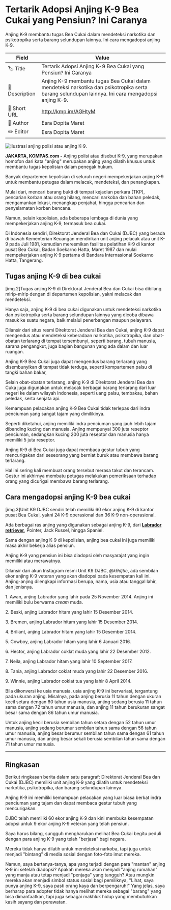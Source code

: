 # Tertarik Adopsi Anjing K-9 Bea Cukai yang Pensiun? Ini Caranya

Anjing K-9 membantu tugas Bea Cukai dalam mendeteksi narkotika dan psikotropika serta barang selundupan lainnya. Ini cara mengadopsi anjing K-9. 

| Field         | Value                                                       |
|---------------|-------------------------------------------------------------|
| 🏷️ Title       | Tertarik Adopsi Anjing K-9 Bea Cukai yang Pensiun? Ini Caranya |
| 📝 Description | Anjing K-9 membantu tugas Bea Cukai dalam mendeteksi narkotika dan psikotropika serta barang selundupan lainnya. Ini cara mengadopsi anjing K-9.  |
| 🔗 Short URL   | http://kmp.im/AGHtyM |
| 👤 Author      | Esra Dopita Maret |
| ✏️ Editor      | Esra Dopita Maret |

![Ilustrasi anjing polisi atau anjing K-9.](https://asset.kompas.com/crops/xBW1UYf366WhN14rDEwVkyN5rco=/11x0:1000x659/750x500/data/photo/2024/08/27/66cde056f245c.jpg)

**JAKARTA, KOMPAS.com -** Anjing polisi atau disebut K-9, yang merupakan homofon dari kata \"anjing\" merupakan anjing yang dilatih khusus untuk membantu tugas kepolisian dalam penegak hukum. 

Banyak departemen kepolisian di seluruh negeri mempekerjakan anjing K-9 untuk membantu petugas dalam melacak, mendeteksi, dan penangkapan. 

Mulai dari, mencari barang bukti di tempat kejadian perkara (TKP), pencarian korban atau orang hilang, mencari narkoba dan bahan peledak, mengamankan lokasi, menangkap penjahat, hingga pencarian dan penyelamatan korban bencana. 

Namun, selain kepolisian, ada beberapa lembaga di dunia yang mempekerjakan anjing K-9, termasuk bea cukai.

Di Indonesia sendiri, Direktorat Jenderal Bea dan Cukai (DJBC) yang berada di bawah Kementerian Keuangan mendirikan unit anjing pelacak atau unit K-9 pada Juli 1981, kemudian meresmikan fasilitas pelatihan K-9 di kantor pusat Bea Cukai, Badan Soekarno Hatta, Maret 1987 dan mulai mempekerjakan anjing K-9 pertama di Bandara Internasional Soekarno Hatta, Tangerang. 

## Tugas anjing K-9 di bea cukai 

\[img.2\]Tugas anjing K-9 di Direktorat Jenderal Bea dan Cukai bisa dibilang mirip-mirip dengan di departemen kepolisian, yakni melacak dan mendeteksi. 

Hanya saja, anjing K-9 di bea cukai digunakan untuk mendeteksi narkotika dan psikotropika serta barang selundupan lainnya yang dicoba dibawa masuk ke suatu negara, baik melalui penerbangan maupun pelayaran. 

Dilansir dari situs resmi Direktorat Jenderal Bea dan Cukai, anjing K-9 dapat mengendus atau mendeteksi keberadaan narkotika, psikotropika, dan obat-obatan terlarang di tempat tersembunyi, seperti barang, tubuh manusia, sarana pengangkut, juga bagian bangunan yang ada dalam dan luar ruangan. 

Anjing K-9 Bea Cukai juga dapat mengendus barang terlarang yang disembunyikan di tempat tidak terduga, seperti kompartemen palsu di tangki bahan bakar, 

Selain obat-obatan terlarang, anjing K-9 di Direktorat Jenderal Bea dan Cuka juga digunakan untuk melacak berbagai barang terlarang dari luar negeri ke dalam wilayah Indonesia, seperti uang palsu, tembakau, bahan peledak, serta senjata api. 

Kemampuan pelacakan anjing K-9 Bea Cukai tidak terlepas dari indra penciuman yang sangat tajam yang dimilikinya.

Seperti diketahui, anjing memiliki indra penciuman yang jauh lebih tajam dibanding kucing dan manusia. Anjing mempunyai 300 juta reseptor penciuman, sedangkan kucing 200 juta reseptor dan manusia hanya memiliki 5 juta reseptor. 

Anjing K-9 di Bea Cukai juga dapat membaca gestur tubuh yang mencurigakan dari seseorang yang berniat buruk atau membawa barang terlarang. 

Hal ini sering kali membuat orang tersebut merasa takut dan terancam. Gestur ini akhirnya membatu petugas melakukan pemeriksaan terhadap orang yang dicurigai membawa barang terlarang. 

## Cara mengadopsi anjing K-9 bea cukai 

\[img.3\]Unit K9 DJBC sendiri telah memiliki 60 ekor anjing K-9 di kantor pusat Bea Cukai, yakni 24 K-9 operasional dan 36 K-9 non-operasional. 

Ada berbagai ras anjing yang digunakan sebagai anjing K-9, dari **[Labrador retriever](https://www.kompas.com/homey/read/2022/05/25/134500376/6-fakta-unik-anjing-labrador-retriever-yang-lincah-dan-serbaguna)**, Pointer, Jack Russel, hingga Spaniel. 

Sama dengan anjing K-9 di kepolisian, anjing bea cukai ini juga memiliki masa akhir bekerja alias pensiun. 

Anjing K-9 yang pensiun ini bisa diadopsi oleh masyarajat yang ingin memiliki atau merawatnya. 

Dilansir dari akun Instagram resmi Unit K9 DJBC, @*k9djbc*, ada sembilan ekor anjing K-9 veteran yang akan diadopsi pada kesempatan kali ini. Anjing-anjing dilengkapi informasi berupa, nama, usia atau tanggal lahir, dan jenisnya. 

1\. Awan, anjing Labrador yang lahir pada 25 November 2014. Anjing ini memiliki bulu berwarna *cream* muda. 

2\. Beski, anjing Labrador hitam yang lahir 15 Desember 2014. 

3\. Bremen, anjing Labrador hitam yang lahir 15 Desember 2014. 

4\. Briliant, anjing Labrador hitam yang lahir 15 Desember 2014. 

5\. Cowboy, anjing Labrador hitam yang lahir 6 Januari 2016. 

6\. Hector, anjing Labrador coklat muda yang lahir 22 Desember 2012. 

7\. Neila, anjing Labrador hitam yang lahir 10 September 2017. 

8\. Tania, anjing Labrador coklat muda yang lahir 22 Desember 2016. 

9\. Winnie, anjing Labrador coklat tua yang lahir 8 April 2014. 

Bila dikonversi ke usia manusia, usia anjing K-9 ini bervariasi, tergantung pada ukuran anjing. Misalnya, pada anjing berusia 11 tahun dengan ukuran kecil setara dengan 60 tahun usia manusia, anjing sedang berusia 11 tahun sama dengan 72 tahun umur manusia, dan anjing 11 tahun berukuran sangat besar sama dengan 86 tahun umur manusia. 

Untuk anjing kecil berusia sembilan tahun setara dengan 52 tahun umur manusia, anjing sedang berumur sembilan tahun sama dengan 56 tahun umur manusia, anjing besar berumur sembilan tahun sama dengan 61 tahun umur manusia, dan anjing besar sekali berusia sembilan tahun sama dengan 71 tahun umur manusia. 

---
## Ringkasan

Berikut ringkasan berita dalam satu paragraf: Direktorat Jenderal Bea dan Cukai (DJBC) memiliki unit anjing K-9 yang dilatih untuk mendeteksi narkotika, psikotropika, dan barang selundupan lainnya.

 Anjing K-9 ini memiliki kemampuan pelacakan yang luar biasa berkat indra penciuman yang tajam dan dapat membaca gestur tubuh yang mencurigakan.

 DJBC telah memiliki 60 ekor anjing K-9 dan kini membuka kesempatan adopsi untuk 9 ekor anjing K-9 veteran yang telah pensiun.



Saya harus bilang, sungguh mengharukan melihat Bea Cukai begitu peduli dengan para anjing K-9 yang telah "berjasa" bagi negara.

 Mereka tidak hanya dilatih untuk mendeteksi narkoba, tapi juga untuk menjadi "bintang" di media sosial dengan foto-foto imut mereka.

 Namun, saya bertanya-tanya, apa yang terjadi dengan para "mantan" anjing K-9 ini setelah diadopsi? Apakah mereka akan menjadi "anjing rumahan" yang manja atau tetap menjadi "penjaga" yang tangguh? Atau mungkin mereka akan menjadi simbol status sosial bagi pemiliknya, "Lihat, saya punya anjing K-9, saya pasti orang kaya dan berpengaruh!" Yang jelas, saya berharap para adopter tidak hanya melihat mereka sebagai "barang" yang bisa dimanfaatkan, tapi juga sebagai makhluk hidup yang membutuhkan kasih sayang dan perawatan.
